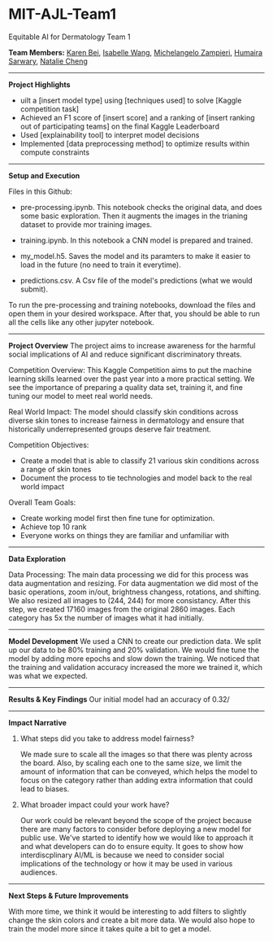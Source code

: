 # MIT-AJL-Team1
Equitable AI for Dermatology Team 1

**Team Members:**
[Karen Bei](https://github.com/kbei5234), 
[Isabelle Wang](https://github.com/isabellelwang),
[Michelangelo Zampieri](https://github.com/mzampieri19),
[Humaira Sarwary](https://github.com/humairasarwary),
[Natalie Cheng](https://github.com/nataliemcheng)

__________________________________________________________________________

**Project Highlights**

- uilt a \[insert model type\] using \[techniques used\] to solve \[Kaggle competition task\]
- Achieved an F1 score of \[insert score\] and a ranking of \[insert ranking out of participating teams\] on the final Kaggle Leaderboard
- Used \[explainability tool\] to interpret model decisions
- Implemented \[data preprocessing method\] to optimize results within compute constraints
_________________________________________________________________________

**Setup and Execution**

Files in this Github:
- pre-processing.ipynb. This notebook checks the original data, and does some basic exploration. Then it augments the images in the trianing dataset to provide mor training images.

- training.ipynb. In this notebook a CNN model is prepared and trained.

- my_model.h5. Saves the model and its paramters to make it easier to load in the future (no need to train it everytime).

- predictions.csv. A Csv file of the model's predictions (what we would submit).

To run the pre-processing and training notebooks, download the files and open them in your desired workspace. After that, you should be able to run all the cells like any other jupyter notebook. 
_________________________________________________________________________

**Project Overview** 
The project aims to increase awareness for the harmful social implications of AI and reduce significant discriminatory threats. 

Competition Overview: 
This Kaggle Competition aims to put the machine learning skills learned over the past year into a more practical setting. We see the importance of preparing a quality data set, training it, and fine tuning our model to meet real world needs. 

Real World Impact: 
The model should classify skin conditions across diverse skin tones to increase fairness in dermatology and ensure that historically underrepresented groups deserve fair treatment. 

Competition Objectives: 
- Create a model that is able to classify 21 various skin conditions across a range of skin tones
- Document the process to tie technologies and model back to the real world impact

Overall Team Goals:
- Create working model first then fine tune for optimization.
- Achieve top 10 rank
- Everyone works on things they are familiar and unfamiliar with

__________________________________________________________________________

**Data Exploration**

Data Processing:
The main data processing we did for this process was data augmentation and resizing. For data augmentation we did most of the basic operations, zoom in/out, brightness changess, rotations, and shifting. We also resized all images to (244, 244) for more consistancy. After this step, we created 17160 images from the original 2860 images. Each category has 5x the number of images what it had initially. 


__________________________________________________________________________
**Model Development**
We used a CNN to create our prediction data. We split up our data to be 80% training and 20% validation. We would fine tune the model by adding more epochs and slow down the training. We noticed that the training and validation accuracy increased the more we trained it, which was what we expected. 

__________________________________________________________________________
**Results & Key Findings**
Our initial model had an accuracy of 0.32/ 
__________________________________________________________________________

**Impact Narrative**
1. What steps did you take to address model fairness?
   
   We made sure to scale all the images so that there was plenty across the board. Also, by scaling each one to the same size, we limit the amount of information that can be conveyed, which helps the model to focus on the category rather than adding extra information that could lead to biases. 
   
3. What broader impact could your work have?
   
   Our work could be relevant beyond the scope of the project because there are many factors to consider before deploying a new model for public use. We've started to identify how we would like to approach it and what developers can do to ensure equity. It goes to show how interdiscplinary AI/ML is because we need to consider social implications of the technology or how it may be used in various audiences. 
__________________________________________________________________________

**Next Steps & Future Improvements**

With more time, we think it would be interesting to add filters to slightly change the skin colors and create a bit more data. We would also hope to train the model more since it takes quite a bit to get a model. 

